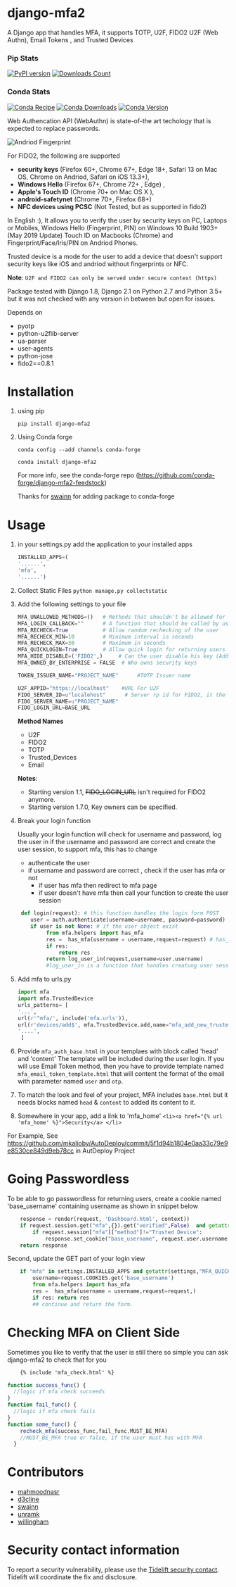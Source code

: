 # django-mfa2
A Django app that handles MFA, it supports TOTP, U2F, FIDO2 U2F (Web Authn), Email Tokens , and Trusted Devices

### Pip Stats
[![PyPI version](https://badge.fury.io/py/django-mfa2.svg)](https://badge.fury.io/py/django-mfa2)
[![Downloads Count](https://static.pepy.tech/personalized-badge/django-mfa2?period=total&units=international_system&left_color=black&right_color=green&left_text=Downloads)](https://pepy.tech/project/django-mfa2)

### Conda Stats
[![Conda Recipe](https://img.shields.io/badge/recipe-django--mfa2-green.svg)](https://anaconda.org/conda-forge/django-mfa2) 
[![Conda Downloads](https://img.shields.io/conda/dn/conda-forge/django-mfa2.svg)](https://anaconda.org/conda-forge/django-mfa2) 
[![Conda Version](https://img.shields.io/conda/vn/conda-forge/django-mfa2.svg)](https://anaconda.org/conda-forge/django-mfa2) 

Web Authencation API (WebAuthn) is state-of-the art techology that is expected to replace passwords.

![Andriod Fingerprint](https://cdn-images-1.medium.com/max/800/1*1FWkRE8D7NTA2Kn1DrPjPA.png)

For FIDO2, the following are supported
 * **security keys** (Firefox 60+, Chrome 67+, Edge 18+, Safari 13 on Mac OS, Chrome on Andriod, Safari on iOS 13.3+),
 * **Windows Hello** (Firefox 67+, Chrome 72+ , Edge) ,
 * **Apple's Touch ID** (Chrome 70+ on Mac OS X ),
 * **android-safetynet** (Chrome 70+, Firefox 68+)
 * **NFC devices using PCSC** (Not Tested, but as supported in fido2)

In English :), It allows you to verify the user by security keys on PC, Laptops or Mobiles, Windows Hello (Fingerprint, PIN) on Windows 10 Build 1903+ (May 2019 Update) Touch ID on Macbooks (Chrome) and Fingerprint/Face/Iris/PIN on Andriod Phones.

Trusted device is a mode for the user to add a device that doesn't support security keys like iOS and andriod without fingerprints or NFC.

**Note**: `U2F and FIDO2 can only be served under secure context (https)`

Package tested with Django 1.8, Django 2.1 on Python 2.7 and Python 3.5+ but it was not checked with any version in between but open for issues.

Depends on

* pyotp
* python-u2flib-server
* ua-parser
* user-agents
* python-jose
* fido2==0.8.1

# Installation
1. using pip 

    `pip install django-mfa2`
2. Using Conda forge 
   
   `conda config --add channels conda-forge`
   
   `conda install django-mfa2`
   
   For more info, see the conda-forge repo (https://github.com/conda-forge/django-mfa2-feedstock)
   
   Thanks for [swainn](https://github.com/swainn) for adding package to conda-forge

# Usage
1. in your settings.py add the application to your installed apps
   ```python
   INSTALLED_APPS=(
   '......',
   'mfa',
   '......')
   ```
1. Collect Static Files
`python manage.py collectstatic`
1. Add the following settings to your file

   ```python 
   MFA_UNALLOWED_METHODS=()   # Methods that shouldn't be allowed for the user
   MFA_LOGIN_CALLBACK=""      # A function that should be called by username to login the user in session
   MFA_RECHECK=True           # Allow random rechecking of the user
   MFA_RECHECK_MIN=10         # Minimum interval in seconds
   MFA_RECHECK_MAX=30         # Maximum in seconds
   MFA_QUICKLOGIN=True        # Allow quick login for returning users by provide only their 2FA
   MFA_HIDE_DISABLE=('FIDO2',)     # Can the user disable his key (Added in 1.2.0).
   MFA_OWNED_BY_ENTERPRISE = FALSE  # Who owns security keys   

   TOKEN_ISSUER_NAME="PROJECT_NAME"      #TOTP Issuer name

   U2F_APPID="https://localhost"    #URL For U2F
   FIDO_SERVER_ID=u"localehost"      # Server rp id for FIDO2, it the full domain of your project
   FIDO_SERVER_NAME=u"PROJECT_NAME"
   FIDO_LOGIN_URL=BASE_URL
   ```
   **Method Names**
   * U2F
   * FIDO2
   * TOTP
   * Trusted_Devices
   * Email
   
   **Notes**:
    * Starting version 1.1, ~~FIDO_LOGIN_URL~~ isn't required for FIDO2 anymore.
    * Starting version 1.7.0, Key owners can be specified.
1. Break your login function

   Usually your login function will check for username and password, log the user in if the username and password are correct and create the user session, to support mfa, this has to change
   
      * authenticate the user
      * if username and password are correct , check if the user has mfa or not
          * if user has mfa then redirect to mfa page
          * if user doesn't have mfa then call your function to create the user session

   ```python
    def login(request): # this function handles the login form POST
       user = auth.authenticate(username=username, password=password)  
       if user is not None: # if the user object exist
            from mfa.helpers import has_mfa
            res =  has_mfa(username = username,request=request) # has_mfa returns false or HttpResponseRedirect
            if res:
                return res
            return log_user_in(request,username=user.username) 
            #log_user_in is a function that handles creatung user session, it should be in the setting file as MFA_CALLBACK
     ```
1. Add mfa to urls.py
   ```python 
   import mfa
   import mfa.TrustedDevice
   urls_patterns= [
   '...',
   url(r'^mfa/', include('mfa.urls')),
   url(r'devices/add$', mfa.TrustedDevice.add,name="mfa_add_new_trusted_device"), # This short link to add new trusted device
   '....',
    ]
    ```
1. Provide `mfa_auth_base.html` in your templaes with block called 'head' and 'content'
    The template will be included during the user login.
    If you will use Email Token method, then you have to provide template named `mfa_email_token_template.html` that will content the format of the email with parameter named `user` and `otp`.
1. To match the look and feel of your project, MFA includes `base.html` but it needs blocks named `head` & `content` to added its content to it.
1. Somewhere in your app, add a link to 'mfa_home'
```<li><a href="{% url 'mfa_home' %}">Security</a> </li>```

For Example, See https://github.com/mkalioby/AutoDeploy/commit/5f1d94b1804e0aa33c79e9e8530ce849d9eb78cc in AutDeploy Project

# Going Passwordless

To be able to go passwordless for returning users, create a cookie  named 'base_username' containing username as shown in snippet below
```python
    response = render(request, 'Dashboard.html', context))
    if request.session.get("mfa",{}).get("verified",False)  and getattr(settings,"MFA_QUICKLOGIN",False):
        if request.session["mfa"]["method"]!="Trusted Device":
            response.set_cookie("base_username", request.user.username, path="/",max_age = 15*24*60*60)
    return response
```

Second, update the GET part of your login view
```python
    if "mfa" in settings.INSTALLED_APPS and getattr(settings,"MFA_QUICKLOGIN",False) and request.COOKIES.get('base_username'):
        username=request.COOKIES.get('base_username')
        from mfa.helpers import has_mfa
        res =  has_mfa(username = username,request=request,)
        if res: return res
        ## continue and return the form.
```
# Checking MFA on Client Side

Sometimes you like to verify that the user is still there so simple you can ask django-mfa2 to check that for you

```html
    {% include 'mfa_check.html' %}
```
````js
function success_func() {
  //logic if mfa check succeeds
}
function fail_func() {
  //logic if mfa check fails
}
function some_func() {
    recheck_mfa(success_func,fail_func,MUST_BE_MFA)
    //MUST_BE_MFA true or false, if the user must has with MFA
  }

````

# Contributors
* [mahmoodnasr](https://github.com/mahmoodnasr)
* [d3cline](https://github.com/d3cline)
* [swainn](https://github.com/swainn)
* [unramk](https://github.com/unramk)
* [willingham](https://github.com/willingham)


 # Security contact information
To report a security vulnerability, please use the [Tidelift security contact](https://tidelift.com/security). Tidelift will coordinate the fix and disclosure.
